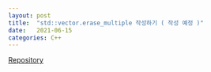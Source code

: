 ```yaml
---
layout: post
title:  "std::vector.erase_multiple 작성하기 ( 작성 예정 )"
date:   2021-06-15
categories: C++
---
```


[Repository](https://github.com/SungJJinKang/stl_vector_erase_multiple)